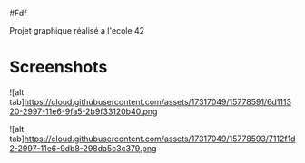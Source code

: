 #Fdf

Projet graphique réalisé a l'ecole 42

# Screenshots

![alt tab]https://cloud.githubusercontent.com/assets/17317049/15778591/6d111320-2997-11e6-9fa5-2b9f33120b40.png

![alt tab]https://cloud.githubusercontent.com/assets/17317049/15778593/7112f1d2-2997-11e6-9db8-298da5c3c379.png
